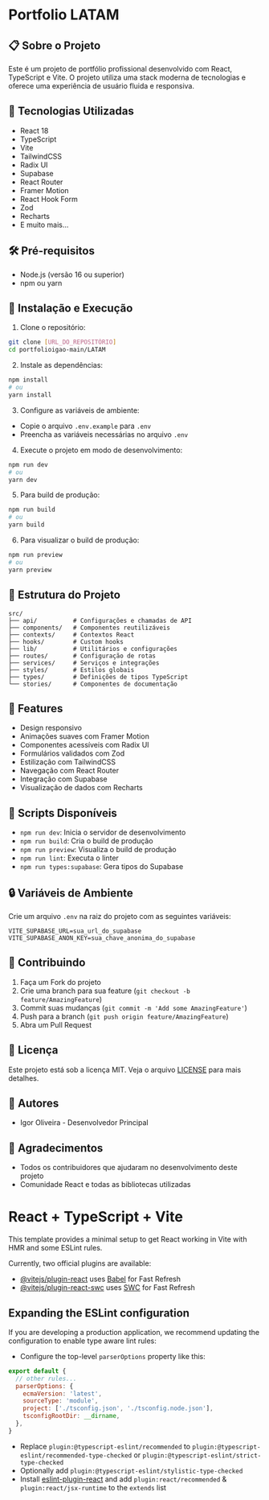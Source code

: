 # Portfolio LATAM

## 📋 Sobre o Projeto
Este é um projeto de portfólio profissional desenvolvido com React, TypeScript e Vite. O projeto utiliza uma stack moderna de tecnologias e oferece uma experiência de usuário fluida e responsiva.

## 🚀 Tecnologias Utilizadas
- React 18
- TypeScript
- Vite
- TailwindCSS
- Radix UI
- Supabase
- React Router
- Framer Motion
- React Hook Form
- Zod
- Recharts
- E muito mais...

## 🛠️ Pré-requisitos
- Node.js (versão 16 ou superior)
- npm ou yarn

## 🔧 Instalação e Execução

1. Clone o repositório:
```bash
git clone [URL_DO_REPOSITÓRIO]
cd portfolioigao-main/LATAM
```

2. Instale as dependências:
```bash
npm install
# ou
yarn install
```

3. Configure as variáveis de ambiente:
- Copie o arquivo `.env.example` para `.env`
- Preencha as variáveis necessárias no arquivo `.env`

4. Execute o projeto em modo de desenvolvimento:
```bash
npm run dev
# ou
yarn dev
```

5. Para build de produção:
```bash
npm run build
# ou
yarn build
```

6. Para visualizar o build de produção:
```bash
npm run preview
# ou
yarn preview
```

## 📁 Estrutura do Projeto
```
src/
├── api/          # Configurações e chamadas de API
├── components/   # Componentes reutilizáveis
├── contexts/     # Contextos React
├── hooks/        # Custom hooks
├── lib/          # Utilitários e configurações
├── routes/       # Configuração de rotas
├── services/     # Serviços e integrações
├── styles/       # Estilos globais
├── types/        # Definições de tipos TypeScript
└── stories/      # Componentes de documentação
```

## 🎨 Features
- Design responsivo
- Animações suaves com Framer Motion
- Componentes acessíveis com Radix UI
- Formulários validados com Zod
- Estilização com TailwindCSS
- Navegação com React Router
- Integração com Supabase
- Visualização de dados com Recharts

## 📝 Scripts Disponíveis
- `npm run dev`: Inicia o servidor de desenvolvimento
- `npm run build`: Cria o build de produção
- `npm run preview`: Visualiza o build de produção
- `npm run lint`: Executa o linter
- `npm run types:supabase`: Gera tipos do Supabase

## 🔒 Variáveis de Ambiente
Crie um arquivo `.env` na raiz do projeto com as seguintes variáveis:
```
VITE_SUPABASE_URL=sua_url_do_supabase
VITE_SUPABASE_ANON_KEY=sua_chave_anonima_do_supabase
```

## 🤝 Contribuindo
1. Faça um Fork do projeto
2. Crie uma branch para sua feature (`git checkout -b feature/AmazingFeature`)
3. Commit suas mudanças (`git commit -m 'Add some AmazingFeature'`)
4. Push para a branch (`git push origin feature/AmazingFeature`)
5. Abra um Pull Request

## 📄 Licença
Este projeto está sob a licença MIT. Veja o arquivo [LICENSE](LICENSE) para mais detalhes.

## 👥 Autores
- Igor Oliveira - Desenvolvedor Principal

## 🙏 Agradecimentos
- Todos os contribuidores que ajudaram no desenvolvimento deste projeto
- Comunidade React e todas as bibliotecas utilizadas

# React + TypeScript + Vite

This template provides a minimal setup to get React working in Vite with HMR and some ESLint rules.

Currently, two official plugins are available:

- [@vitejs/plugin-react](https://github.com/vitejs/vite-plugin-react/blob/main/packages/plugin-react/README.md) uses [Babel](https://babeljs.io/) for Fast Refresh
- [@vitejs/plugin-react-swc](https://github.com/vitejs/vite-plugin-react-swc) uses [SWC](https://swc.rs/) for Fast Refresh

## Expanding the ESLint configuration

If you are developing a production application, we recommend updating the configuration to enable type aware lint rules:

- Configure the top-level `parserOptions` property like this:

```js
export default {
  // other rules...
  parserOptions: {
    ecmaVersion: 'latest',
    sourceType: 'module',
    project: ['./tsconfig.json', './tsconfig.node.json'],
    tsconfigRootDir: __dirname,
  },
}
```

- Replace `plugin:@typescript-eslint/recommended` to `plugin:@typescript-eslint/recommended-type-checked` or `plugin:@typescript-eslint/strict-type-checked`
- Optionally add `plugin:@typescript-eslint/stylistic-type-checked`
- Install [eslint-plugin-react](https://github.com/jsx-eslint/eslint-plugin-react) and add `plugin:react/recommended` & `plugin:react/jsx-runtime` to the `extends` list
